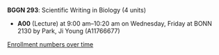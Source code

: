 **BGGN 293**: Scientific Writing in Biology (4 units)

- **A00** (Lecture) at 9:00 am–10:20 am on Wednesday, Friday at BONN 2130 by Park, Ji Young (A11766677)

[Enrollment numbers over time](./BGGN293.tsv)
